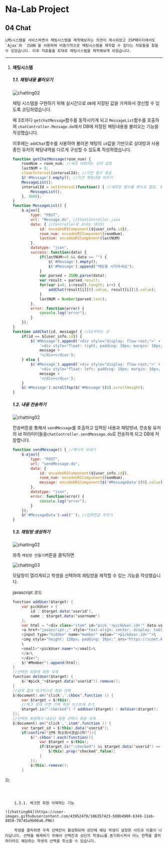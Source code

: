 # Na-Lab Project

## 04 Chat



```
LMS시스템을 서비스하면서 채팅시스템을 제작해보자는 의견이 제시되었고 JSP페이지에서도 `Ajax`와 `JSON`을 사용하여 비동기적으로 채팅시스템을 제작할 수 있다는 자료들을 찾을 수 있었습니다. 이후 자료들을 토대로 채팅시스템을 제작해보게 되었습니다.
```



---

1. #### 채팅시스템

   ##### 	1.1. 채팅내용 불러오기

   ![chatting02](https://user-images.githubusercontent.com/43952470/106357368-0a35ea00-6349-11eb-9950-cf99762b02ce.PNG)

   채팅 시스템을 구현하기 위해 실시간으로 `DB`에 저장된 값을 가져와서 갱신할 수 있도록 코딩하였습니다.

   

   매 3초마다 `getchatMessage`함수를 동작시키게 되고 `MessageList`함수를 호출하여 `chatController.Message.do`에서 DB에 저장된 채팅내용을 불러오는 기능을 작성했습니다.

   

   이후에는 `addChat`함수를 사용하여 불러온 채팅의 `id`값을 기반으로 상대방과 사용중인 유저의 채팅내역을 다르게 구성할 수 있도록 작성하였습니다.

   ``` javascript
   function getChatMessage(room_num) {
       roomNum = room_num; //새로 대화하는 상대 설정
       lastNUM = 0;
       clearInterval(intervalId); //이전 함수 종료
       $('#Message').empty(); //이전 채팅내용 비우기
       MessageList();
       intervalId = setInterval(function() { //새로운 함수를 변수로 할당, 3.0초마다 호출
           MessageList();
       }, 3000);
   }
   function MessageList() {
       $.ajax({
           type: "POST",
           url: "Message.do", //ChatController.java
           data: { //Controller로 보내는 데이터
               id: encodeURIComponent(${user_info.id}),
               room_num: encodeURIComponent(roomNum),
               lastnum: encodeURIComponent(lastNUM)
           },
           datatype: "json",
           success: function(data) {
               if(lastNUM==0 && data == "") {
                   $('#Message').empty();
                   $('#Message').append("채팅을 시작하세요");
               }
               var parsed = JSON.parse(data);
               var result = parsed.result;
               for(var i=0; i<result.length; i++) {
                   addChat(result[i][0].value, result[i][1].value);
               }
               lastNUM = Number(parsed.last);
           },
           error: function(error) {
               console.log("error");
           }
       });
   }
   function addChat(id, message) { //UI꾸미는 곳
       if(id == ${user_info.id}) {
           $('#Message').append('<div style="display: flow-root;">' +
               '<div style="float: right; padding: 10px; margin: 10px; border-radius: 15px; background-color: #f5deb390;"">' +
               message +
               '</div></div>');
       } else {
           $('#Message').append('<div style="display: flow-root;">' +
               '<div style="float: left; padding: 10px; margin: 10px; border-radius: 15px; background-color: #b0e0e690;">' +
               message +
               '</div></div>');
       }
       $('#Message').scrollTop($('#Message')[0].scrollHeight);
   }
   ```

   

   ##### 1.2. 내용 전송하기

   ![chatting02](https://user-images.githubusercontent.com/43952470/106357368-0a35ea00-6349-11eb-9950-cf99762b02ce.PNG)

   전송버튼을 통해서 `sendMessage`를 호출하고 입력된 내용과 채팅방id, 전송될 유저의 id 파라미터들을`chatController.sendMessage.do`로 전송하게 되고 DB에 저장합니다.

   ``` javascript
   function sendMessage() { //메시지 보내기
       $.ajax({
           type: "POST",
           url: "sendMessage.do",
           data: {
               id: encodeURIComponent(${user_info.id}),
               room_num: encodeURIComponent(roomNum),
               message: encodeURIComponent($('#MessageData')[0].value)
           },
           datatype: "json",
           error: function(error) {
               console.log("error");
           }
       });
       $('#MessageData').val(''); //입력한값 지우기
   }
   ```

   

   ##### 1.3. 채팅방 생성하기

   ![chatting02](https://user-images.githubusercontent.com/43952470/106357368-0a35ea00-6349-11eb-9950-cf99762b02ce.PNG)

   좌측 `채팅방 만들기`버튼을 클릭하면

   

   ![chatting03](https://user-images.githubusercontent.com/43952470/106357373-14f07f00-6349-11eb-8a58-b8439fb7f339.PNG)

   모달창이 열리게되고 학생을 선택하여 채팅방을 제작할 수 있는 기능을 작성했습니다.

   

   javascript 코드
   
   ``` java
   function addUser($target) {
       var pickUser = {
           id : $target.data('userid'),
           name : $target.data('username')
       };
       var html = '<div class="item" id="pick_'+pickUser.id+'" data-userID="'+pickUser.id+'">\
       <a href="javascript:;" style="text-align: center; display: table-caption;">\
       <input type="hidden" name="member" value="'+pickUser.id+'">\
       <img style="height: 120px; padding: 10px;" src="https://icnet.kornu.ac.kr/nalab/files/file/'+pickUser.id+'.png" alt="회원 사진" onerror=\'this.src="${pageContext.request.contextPath}/assets/img/user.jpg"\'>\
       \
       <small>'+pickUser.name+'</small>\
       </a>\
       </div>';
       $('#Member').append(html);
   }
   //선택된 회원에 회원 삭제
   function delUser($target) {
       $('#pick_'+$target.data('userid')).remove();
   }
   //검색 결과 체크박스로 회원 선택
   $(document).on('click','.ckbox',function () {
       var $target = $(this);
       //체크 상태 이면 선택 회원 리스트에 추가
       $target.is(":checked") ? addUser($target) : delUser($target);
   });
   //선택된 회원에서 네모난 회원 선택시 회원 삭제
   $(document).on('click','.item',function () {
       var target_id = $(this).data('userid');
       if(confirm('선택 취소하시겠습니까?')){
           $('.ckbox').each(function(){
               var $target = $(this);
               if($target.is(":checked") && $target.data('userid') == target_id){
                   $(this).prop('checked',false);
               }
           });
           $(this).remove();
       }
});
   ```

   

   ​	1.3.1. 체크한 회원 삭제하는 기능

   ![chatting04](https://user-images.githubusercontent.com/43952470/106357423-508b4900-6349-11eb-8858-78745a9b06a6.PNG)
   
   ​	학생을 클릭하면 우측 선택칸이 활성화되며 상단에 해당 학생이 설정한 사진과 이름이 나타납니다. 선택을 해제하기 위해서 선택칸과 상단의 학생ui를 동기화시켜서 어느 한쪽을 클릭하더라도 해당하는 학생의 선택을 취소할 수 있습니다.
   
   

